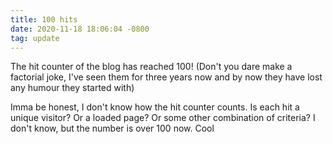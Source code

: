 ```yaml
---
title: 100 hits
date: 2020-11-18 18:06:04 -0800
tag: update
---
```

The hit counter of the blog has reached 100! (Don't you dare make a factorial joke, I've seen them for three years now and by now they have lost any humour they started with)

Imma be honest, I don't know how the hit counter counts. Is each hit a unique visitor? Or a loaded page? Or some other combination of criteria? I don't know, but the number is over 100 now. Cool
